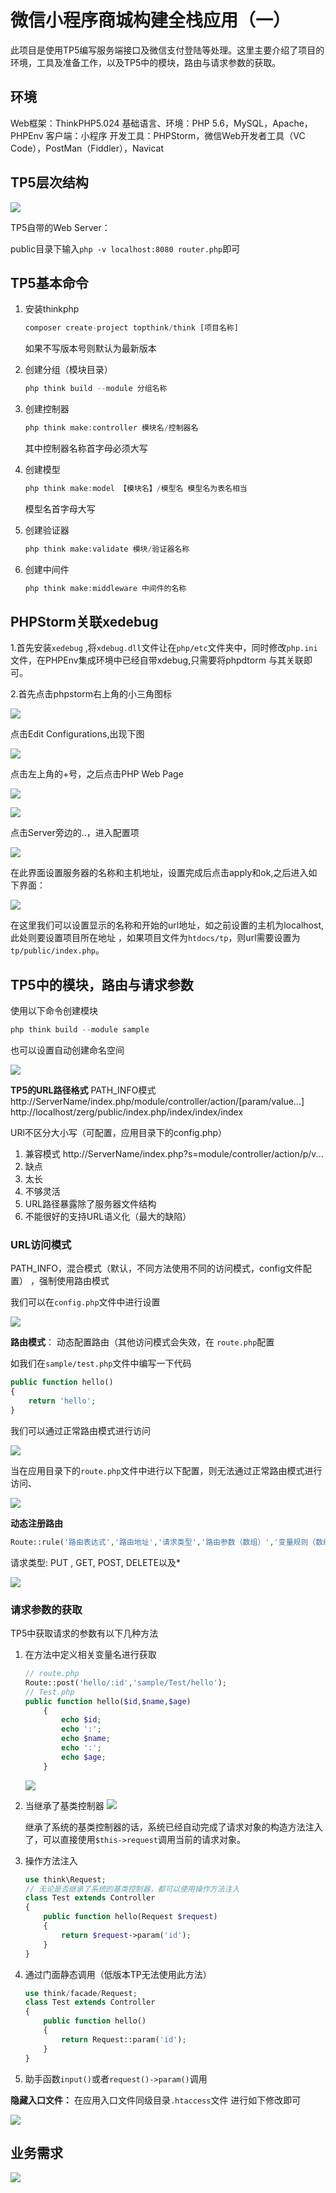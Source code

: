 # 微信小程序商城构建全栈应用（一）

此项目是使用TP5编写服务端接口及微信支付登陆等处理。这里主要介绍了项目的环境，工具及准备工作，以及TP5中的模块，路由与请求参数的获取。

<!-- more -->

## 环境

Web框架：ThinkPHP5.024
基础语言、环境：PHP 5.6，MySQL，Apache，PHPEnv
客户端：小程序
开发工具：PHPStorm，微信Web开发者工具（VC Code），PostMan（Fiddler），Navicat 

## TP5层次结构

![](https://raw.githubusercontent.com/recoveryMonster/HexoImages/master/blog/20191127191255.png)

TP5自带的Web Server：

public目录下输入`php -v localhost:8080 router.php`即可

## TP5基本命令

1. 安装thinkphp

   ```php
   composer create-project topthink/think [项目名称] 
   ```

   如果不写版本号则默认为最新版本

2. 创建分组（模块目录）

   ```php
   php think build --module 分组名称 
   ```

3. 创建控制器

   ```php
   php think make:controller 模块名/控制器名   
   ```

   其中控制器名称首字母必须大写

4. 创建模型

   ```php
   php think make:model 【模块名】/模型名 模型名为表名相当 
   ```

   模型名首字母大写

5. 创建验证器

   ```php
   php think make:validate 模块/验证器名称 
   ```

6. 创建中间件

   ```php
   php think make:middleware 中间件的名称
   ```

## PHPStorm关联xedebug

1.首先安装`xedebug` ,将`xdebug.dll`文件让在`php/etc`文件夹中，同时修改`php.ini`文件，在PHPEnv集成环境中已经自带xdebug,只需要将phpdtorm 与其关联即可。

2.首先点击phpstorm右上角的小三角图标

![](https://raw.githubusercontent.com/recoveryMonster/HexoImages/master/blog/20191127191938.jpg)

点击Edit Configurations,出现下图

![](https://raw.githubusercontent.com/recoveryMonster/HexoImages/master/blog/20191127192015.jpg)

点击左上角的+号，之后点击PHP Web Page

![](https://raw.githubusercontent.com/recoveryMonster/HexoImages/master/blog/20191127192109.jpg)

![](https://raw.githubusercontent.com/recoveryMonster/HexoImages/master/blog/20191127192233.png)

点击Server旁边的..，进入配置项

![](https://raw.githubusercontent.com/recoveryMonster/HexoImages/master/blog/20191127192319.png)

在此界面设置服务器的名称和主机地址，设置完成后点击apply和ok,之后进入如下界面：

![](https://raw.githubusercontent.com/recoveryMonster/HexoImages/master/blog/20191127192343.png)

在这里我们可以设置显示的名称和开始的url地址，如之前设置的主机为localhost,此处则要设置项目所在地址 ，如果项目文件为`htdocs/tp`，则url需要设置为`tp/public/index.php`。

## TP5中的模块，路由与请求参数

使用以下命令创建模块

```php
php think build --module sample
```

也可以设置自动创建命名空间

![](https://raw.githubusercontent.com/recoveryMonster/HexoImages/master/blog/20191127202006.png)

**TP5的URL路径格式**
PATH_INFO模式
http://ServerName/index.php/module/controller/action/[param/value...]
http://localhost/zerg/public/index.php/index/index/index

URl不区分大小写（可配置，应用目录下的config.php）

1. 兼容模式
   http://ServerName/index.php?s=module/controller/action/p/v...
2. 缺点
3. 太长
4. 不够灵活
5. URL路径暴露除了服务器文件结构
6. 不能很好的支持URL语义化（最大的缺陷）	

### URL访问模式

 PATH_INFO，混合模式（默认，不同方法使用不同的访问模式，config文件配置） ，强制使用路由模式

我们可以在`config.php`文件中进行设置

![](https://raw.githubusercontent.com/recoveryMonster/HexoImages/master/blog/20191127212156.png)

**路由模式**： 动态配置路由（其他访问模式会失效，在 `route.php`配置 

如我们在`sample/test.php`文件中编写一下代码

``` php
public function hello()
{
	return 'hello';
}
```

我们可以通过正常路由模式进行访问

![](https://raw.githubusercontent.com/recoveryMonster/HexoImages/master/blog/20191127202729.png)

当在应用目录下的`route.php`文件中进行以下配置，则无法通过正常路由模式进行访问、

![](https://raw.githubusercontent.com/recoveryMonster/HexoImages/master/blog/20191127202840.png)

**动态注册路由**

``` php
Route::rule('路由表达式','路由地址','请求类型','路由参数（数组）','变量规则（数组）')
```

请求类型: PUT , GET, POST, DELETE以及*

![](https://raw.githubusercontent.com/recoveryMonster/HexoImages/master/blog/20191127203248.png)

### 请求参数的获取

TP5中获取请求的参数有以下几种方法

1. 在方法中定义相关变量名进行获取

   ``` php
   // route.php
   Route::post('hello/:id','sample/Test/hello');
   // Test.php
   public function hello($id,$name,$age)
       {
           echo $id;
           echo ':';
           echo $name;
           echo ':';
           echo $age;
       }
   ```

   ![](https://raw.githubusercontent.com/recoveryMonster/HexoImages/master/blog/20191127204048.png)

2. 当继承了基类控制器
   ![](https://raw.githubusercontent.com/recoveryMonster/HexoImages/master/Gridea/20191127224605.png)

   继承了系统的基类控制器的话，系统已经自动完成了请求对象的构造方法注入了，可以直接使用`$this->request`调用当前的请求对象。

3. 操作方法注入

   ```php
   use think\Request;
   // 无论是否继承了系统的基类控制器，都可以使用操作方法注入
   class Test extends Controller
   {
       public function hello(Request $request)
       {
           return $request->param('id');
       }
   }
   ```

4. 通过门面静态调用（低版本TP无法使用此方法）

   ```php
   use think/facade/Request;
   class Test extends Controller
   {
       public function hello()
       {
           return Request::param('id');
       }
   }
   ```

5. 助手函数`input()`或者`request()->param()`调用

**隐藏入口文件：** 在应用入口文件同级目录`.htaccess`文件 进行如下修改即可

![](https://raw.githubusercontent.com/recoveryMonster/HexoImages/master/blog/20191127211138.png)

## 业务需求

![](https://raw.githubusercontent.com/recoveryMonster/HexoImages/master/blog/20191127211403.png)